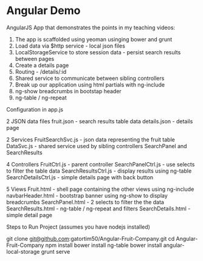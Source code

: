 Angular Demo
============

AngularJS App that demonstrates the points in my teaching videos:

1. The app is scaffolded using yeoman usinging bower and grunt
2. Load data via $http service - local json files
3. LocalStorageService to store session data - persist search results between pages
4. Create a details page 
5. Routing - /details/:id
6. Shared service to communicate between sibling controllers
7. Break up our application using html partials with ng-include
8. ng-show breadcrumbs in bootstap header
9. ng-table / ng-repeat


Configuration in app.js

2 JSON data files
  fruit.json - search results table data
  details.json - details page

2 Services
  FruitSearchSvc.js - json data representing the fruit table
  DataSvc.js - shared service used by sibling controllers SearchPanel and SearchResults

4 Controllers
  FruitCtrl.js - parent controller
  SearchPanelCtrl.js  - use selects to filter the table data
  SearchResultsCtrl.js - display results using ng-table
  SearchDetailsCtrl.js - simple details page with back button 

5 Views
  Fruit.html - shell page containing the other views using ng-include
  navbarHeader.html - bootstrap banner using ng-show to display breadcrumbs 
  SearchPanel.html - 2 selects to filter the the data
  SearchResults.html - ng-table / ng-repeat and filters
  SearchDetails.html - simple detail page
  
 Steps to Run Project (assumes you have nodejs installed)
 
 git clone git@github.com:gatortim50/Angular-Fruit-Company.git
 cd Angular-Fruit-Company
 npm install
 bower install ng-table
 bower install angular-local-storage
 grunt serve 



